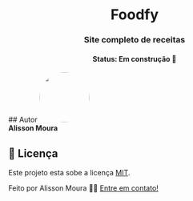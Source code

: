 <h1 align="center">
Foodfy
</h1>
<h3 align="center">
    Site completo de receitas 
</h3>
<h4 align="center">
	Status: Em construção 🚀 
</h4>
## Autor
 <img style="border-radius: 50%;" src="https://avatars2.githubusercontent.com/u/48321754?s=460&u=9faab799c661b3f1227c25e0233a2f30b699218a&v=4" width="100px;" alt=""/><br />
<b>Alisson Moura </b>
 
## 📝 Licença

Este projeto esta sobe a licença [MIT](./LICENSE).

Feito por Alisson Moura 👋🏽 [Entre em contato!](https://www.linkedin.com/in/alisson-mo-moura/)
